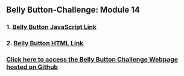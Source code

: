 

## Belly Button-Challenge: Module 14 

### 1. [Belly Button JavaScript Link](https://github.com/bablooji/belly-button-challenge/blob/main/static/js/app.js)

### 2. [Belly Button HTML Link](https://github.com/bablooji/belly-button-challenge/blob/main/index.html)

  ### [Click here to access the Belly Button Challenge Webpage hosted on Github ](https://bablooji.github.io/belly-button-challenge/)


